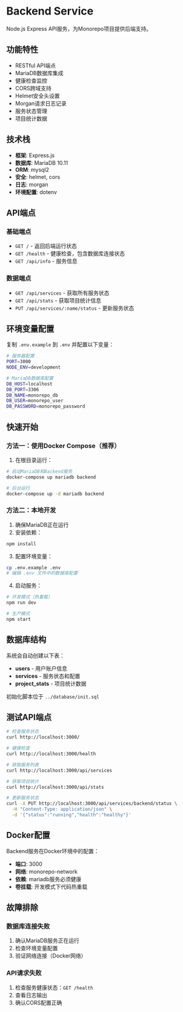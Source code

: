 # Backend Service

Node.js Express API服务，为Monorepo项目提供后端支持。

## 功能特性

- RESTful API端点
- MariaDB数据库集成
- 健康检查监控
- CORS跨域支持
- Helmet安全头设置
- Morgan请求日志记录
- 服务状态管理
- 项目统计数据

## 技术栈

- **框架**: Express.js
- **数据库**: MariaDB 10.11
- **ORM**: mysql2
- **安全**: helmet, cors
- **日志**: morgan
- **环境配置**: dotenv

## API端点

### 基础端点
- `GET /` - 返回后端运行状态
- `GET /health` - 健康检查，包含数据库连接状态
- `GET /api/info` - 服务信息

### 数据端点
- `GET /api/services` - 获取所有服务状态
- `GET /api/stats` - 获取项目统计信息
- `PUT /api/services/:name/status` - 更新服务状态

## 环境变量配置

复制 `.env.example` 到 `.env` 并配置以下变量：

```bash
# 服务器配置
PORT=3000
NODE_ENV=development

# MariaDB数据库配置
DB_HOST=localhost
DB_PORT=3306
DB_NAME=monorepo_db
DB_USER=monorepo_user
DB_PASSWORD=monorepo_password
```

## 快速开始

### 方法一：使用Docker Compose（推荐）

1. 在根目录运行：
```bash
# 启动MariaDB和Backend服务
docker-compose up mariadb backend

# 后台运行
docker-compose up -d mariadb backend
```

### 方法二：本地开发

1. 确保MariaDB正在运行
2. 安装依赖：
```bash
npm install
```

3. 配置环境变量：
```bash
cp .env.example .env
# 编辑 .env 文件中的数据库配置
```

4. 启动服务：
```bash
# 开发模式（热重载）
npm run dev

# 生产模式
npm start
```

## 数据库结构

系统会自动创建以下表：

- **users** - 用户账户信息
- **services** - 服务状态和配置
- **project_stats** - 项目统计数据

初始化脚本位于 `../database/init.sql`

## 测试API端点

```bash
# 检查服务状态
curl http://localhost:3000/

# 健康检查
curl http://localhost:3000/health

# 获取服务列表
curl http://localhost:3000/api/services

# 获取项目统计
curl http://localhost:3000/api/stats

# 更新服务状态
curl -X PUT http://localhost:3000/api/services/backend/status \
  -H "Content-Type: application/json" \
  -d '{"status":"running","health":"healthy"}'
```

## Docker配置

Backend服务在Docker环境中的配置：
- **端口**: 3000
- **网络**: monorepo-network
- **依赖**: mariadb服务必须健康
- **卷挂载**: 开发模式下代码热重载

## 故障排除

### 数据库连接失败
1. 确认MariaDB服务正在运行
2. 检查环境变量配置
3. 验证网络连接（Docker网络）

### API请求失败
1. 检查服务健康状态：`GET /health`
2. 查看日志输出
3. 确认CORS配置正确
